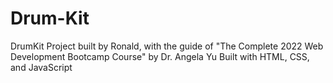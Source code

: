 # Drum-Kit
DrumKit Project built by Ronald, with the guide of "The Complete 2022 Web Development Bootcamp Course" by Dr. Angela Yu
Built with HTML, CSS, and JavaScript
